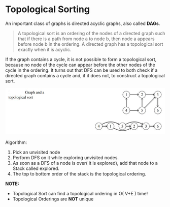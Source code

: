 # Topological Sorting

An important class of graphs is directed acyclic graphs, also called **DAGs**. 

> A topological sort is an ordering of the nodes of a directed graph such that if there is a path from node a to node b, then node a appears before node b in the ordering. A directed graph has a topological sort exactly when it is acyclic.

If the graph contains a cycle, it is not possible to form a topological sort, because no node of the
cycle can appear before the other nodes of the cycle in the ordering. 
It turns out that DFS can be used to both check if a directed graph contains a cycle and, if it does not, to construct a topological sort.

![](imgs/TopSort.JPG)

Algorithm: 

1. Pick an unvisited node
2. Perform DFS on it while exploring unvisited nodes.
3. As soon as a DFS of a node is over( it is explored), add that node to a Stack called explored.
4. The top to bottom order of the stack is the topological ordering.

**NOTE:**

- Topological Sort can find a topological ordering in O( V+E ) time!
- Topological Orderings are **NOT** unique
